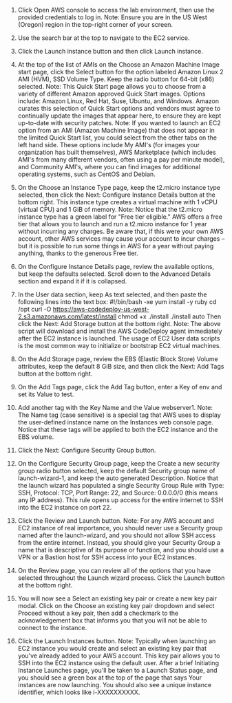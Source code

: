 
1.  Click Open AWS console to access the lab environment, then use the provided credentials to log in. Note: Ensure you are in the US West (Oregon) region in the top-right corner of your screen.
	
2. Use the search bar at the top to navigate to the EC2 service. 
	
3. Click the Launch instance button and then click Launch instance.
	
4. At the top of the list of AMIs on the Choose an Amazon Machine Image start page, click the Select button for the option labeled Amazon Linux 2 AMI (HVM), SSD Volume Type. Keep the radio button for 64-bit (x86) selected. Note: This Quick Start page allows you to choose from a variety of different Amazon approved Quick Start images. Options include: Amazon Linux, Red Hat, Suse, Ubuntu, and Windows. Amazon curates this selection of Quick Start options and vendors must agree to continually update the images that appear here, to ensure they are kept up-to-date with security patches. Note: If you wanted to launch an EC2 option from an AMI (Amazon Machine Image) that does not appear in the limited Quick Start list, you could select from the other tabs on the left hand side. These options include My AMI's (for images your organization has built themselves), AWS Marketplace (which includes AMI's from many different vendors, often using a pay per minute model), and Community AMI's, where you can find images for additional operating systems, such as CentOS and Debian. 
	
5. On the Choose an Instance Type page, keep the t2.micro instance type selected, then click the Next: Configure Instance Details button at the bottom right. This instance type creates a virtual machine with 1 vCPU (virtual CPU) and 1 GiB of memory. 
Note: Notice that the t2.micro instance type has a green label for "Free tier eligible." AWS offers a free tier that allows you to launch and run a t2.micro instance for 1 year without incurring any charges. Be aware that, if this were your own AWS account, other AWS services may cause your account to incur charges – but it is possible to run some things in AWS for a year without paying anything, thanks to the generous Free tier.
	
6. On the Configure Instance Details page, review the available options, but keep the defaults selected. Scroll down to the Advanced Details section and expand it if it is collapsed.
	
7. In the User data section, keep As text selected, and then paste the following lines into the text box:
#!/bin/bash -xe
yum install -y ruby
cd /opt
curl -O https://aws-codedeploy-us-west-2.s3.amazonaws.com/latest/install
chmod +x ./install
./install auto
Then click the Next: Add Storage button at the bottom right.
Note: The above script will download and install the AWS CodeDeploy agent immediately after the EC2 instance is launched. The usage of EC2 User data scripts is the most common way to initialize or bootstrap EC2 virtual machines.

8. On the Add Storage page, review the EBS (Elastic Block Store) Volume attributes, keep the default 8 GiB size, and then click the Next: Add Tags button at the bottom right.

9. On the Add Tags page, click the Add Tag button, enter a Key of env and set its Value to test. 

10. Add another tag with the Key Name and the Value webserver1. 
Note: The Name tag (case sensitive) is a special tag that AWS uses to display the user-defined instance name on the Instances web console page.
Notice that these tags will be applied to both the EC2 instance and the EBS volume. 

11. Click the Next: Configure Security Group button.

12. On the Configure Security Group page, keep the Create a new security group radio button selected, keep the default Security group name of launch-wizard-1, and keep the auto generated Description. 
Notice that the launch wizard has populated a single Security Group Rule with Type: SSH, Protocol: TCP, Port Range: 22, and Source: 0.0.0.0/0 (this means any IP address). This rule opens up access for the entire internet to SSH into the EC2 instance on port 22.

13. Click the Review and Launch button.
Note: For any AWS account and EC2 instance of real importance, you should never use a Security group named after the launch-wizard, and you should not allow SSH access from the entire internet. Instead, you should give your Security Group a name that is descriptive of its purpose or function, and you should use a VPN or a Bastion host for SSH access into your EC2 instances.

14. On the Review page, you can review all of the options that you have selected throughout the Launch wizard process. Click the Launch button at the bottom right.

15. You will now see a Select an existing key pair or create a new key pair modal. Click on the Choose an existing key pair dropdown and select Proceed without a key pair, then add a checkmark to the acknowledgement box that informs you that you will not be able to connect to the instance. 

16. Click the Launch Instances button.
Note: Typically when launching an EC2 instance you would create and select an existing key pair that you've already added to your AWS account. This key pair allows you to SSH into the EC2 instance using the default user.
After a brief Initiating Instance Launches page, you'll be taken to a Launch Status page, and you should see a green box at the top of the page that says Your instances are now launching. You should also see a unique instance identifier, which looks like i-XXXXXXXXXX.

